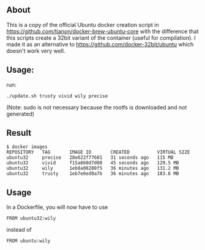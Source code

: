 ## About
This is a copy of the official Ubuntu docker creation script in https://github.com/tianon/docker-brew-ubuntu-core with the difference that this scripts create a 32bit variant of the container (useful for compilation). I made it as an alternative to https://github.com/docker-32bit/ubuntu which doesn't work very well.

## Usage:
run:

    ./update.sh trusty vivid wily precise

(Note: sudo is *not* necessary because the rootfs is downloaded and not generated)

## Result

    $ docker images
    REPOSITORY   TAG       IMAGE ID       CREATED          VIRTUAL SIZE
    ubuntu32     precise   28e622f77681   31 seconds ago   115 MB
    ubuntu32     vivid     f15a860d7d00   45 seconds ago   129.5 MB
    ubuntu32     wily      1eb8a08208f5   36 minutes ago   131.2 MB
    ubuntu32     trusty    1eb7e6ed0a7b   36 minutes ago   183.6 MB

## Usage

In a Dockerfile, you will now have to use

    FROM ubuntu32:wily

instead of

    FROM ubuntu:wily
